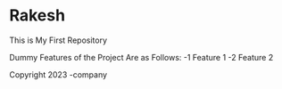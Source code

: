 # Rakesh
This is My First Repository

Dummy Features of the Project Are as Follows:
-1 Feature 1
-2 Feature 2

Copyright 2023 -company

